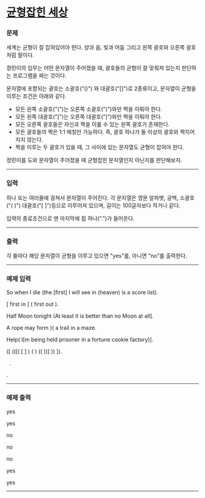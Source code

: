 # [균형잡힌 세상](https://www.acmicpc.net/problem/4949)



### 문제

세계는 균형이 잘 잡혀있어야 한다. 양과 음, 빛과 어둠 그리고 왼쪽 괄호와 오른쪽 괄호처럼 말이다.

정민이의 임무는 어떤 문자열이 주어졌을 때, 괄호들의 균형이 잘 맞춰져 있는지 판단하는 프로그램을 짜는 것이다.

문자열에 포함되는 괄호는 소괄호("()") 와 대괄호("[]")로 2종류이고, 문자열이 균형을 이루는 조건은 아래와 같다.

 - 모든 왼쪽 소괄호("(")는 오른쪽 소괄호(")")와만 짝을 이뤄야 한다.
 - 모든 왼쪽 대괄호("[")는 오른쪽 대괄호("]")와만 짝을 이뤄야 한다.
 - 모든 오른쪽 괄호들은 자신과 짝을 이룰 수 있는 왼쪽 괄호가 존재한다.
 - 모든 괄호들의 짝은 1:1 매칭만 가능하다. 즉, 괄호 하나가 둘 이상의 괄호와 짝지어지지 않는다.
 - 짝을 이루는 두 괄호가 있을 때, 그 사이에 있는 문자열도 균형이 잡혀야 한다.

정민이를 도와 문자열이 주어졌을 때 균형잡힌 문자열인지 아닌지를 판단해보자.

---

### 입력

하나 또는 여러줄에 걸쳐서 문자열이 주어진다. 각 문자열은 영문 알파벳, 공백, 소괄호("( )") 대괄호("[ ]")등으로 이루어져 있으며, 길이는 100글자보다 작거나 같다.

입력의 종료조건으로 맨 마지막에 점 하나(".")가 들어온다.

---

### 출력

각 줄마다 해당 문자열이 균형을 이루고 있으면 "yes"를, 아니면 "no"를 출력한다.

---

### 예제 입력

So when I die (the [first] I will see in (heaven) is a score list).

[ first in ] ( first out ).

Half Moon tonight (At least it is better than no Moon at all].

A rope may form )( a trail in a maze.

Help( I[m being held prisoner in a fortune cookie factory)].

([ (([( [ ] ) ( ) (( ))] )) ]).

&nbsp;&nbsp;.

.

---

### 예제 출력

yes

yes

no

no

no

yes

yes

---